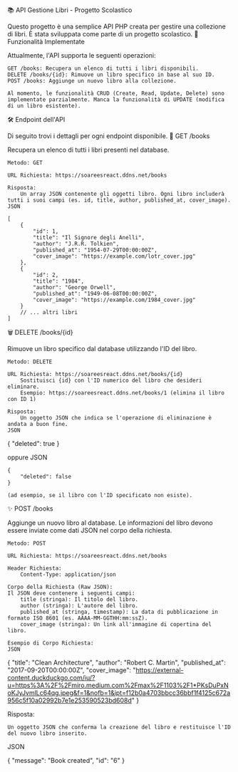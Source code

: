 📚 API Gestione Libri - Progetto Scolastico

Questo progetto è una semplice API PHP creata per gestire una collezione di libri. È stata sviluppata come parte di un progetto scolastico.
🚀 Funzionalità Implementate

Attualmente, l'API supporta le seguenti operazioni:

    GET /books: Recupera un elenco di tutti i libri disponibili.
    DELETE /books/{id}: Rimuove un libro specifico in base al suo ID.
    POST /books: Aggiunge un nuovo libro alla collezione.

    Al momento, le funzionalità CRUD (Create, Read, Update, Delete) sono implementate parzialmente. Manca la funzionalità di UPDATE (modifica di un libro esistente).

🛠️ Endpoint dell'API

Di seguito trovi i dettagli per ogni endpoint disponibile.
📖 GET /books

Recupera un elenco di tutti i libri presenti nel database.

    Metodo: GET

    URL Richiesta: https://soareesreact.ddns.net/books

    Risposta:
        Un array JSON contenente gli oggetti libro. Ogni libro includerà tutti i suoi campi (es. id, title, author, published_at, cover_image).
    JSON

    [
        {
            "id": 1,
            "title": "Il Signore degli Anelli",
            "author": "J.R.R. Tolkien",
            "published_at": "1954-07-29T00:00:00Z",
            "cover_image": "https://example.com/lotr_cover.jpg"
        },
        {
            "id": 2,
            "title": "1984",
            "author": "George Orwell",
            "published_at": "1949-06-08T00:00:00Z",
            "cover_image": "https://example.com/1984_cover.jpg"
        }
        // ... altri libri
    ]

🗑️ DELETE /books/{id}

Rimuove un libro specifico dal database utilizzando l'ID del libro.

    Metodo: DELETE

    URL Richiesta: https://soareesreact.ddns.net/books/{id}
        Sostituisci {id} con l'ID numerico del libro che desideri eliminare.
        Esempio: https://soareesreact.ddns.net/books/1 (elimina il libro con ID 1)

    Risposta:
        Un oggetto JSON che indica se l'operazione di eliminazione è andata a buon fine.
    JSON

{
    "deleted": true
}

oppure
JSON

    {
        "deleted": false
    }

    (ad esempio, se il libro con l'ID specificato non esiste).

✨ POST /books

Aggiunge un nuovo libro al database. Le informazioni del libro devono essere inviate come dati JSON nel corpo della richiesta.

    Metodo: POST

    URL Richiesta: https://soareesreact.ddns.net/books

    Header Richiesta:
        Content-Type: application/json

    Corpo della Richiesta (Raw JSON):
    Il JSON deve contenere i seguenti campi:
        title (stringa): Il titolo del libro.
        author (stringa): L'autore del libro.
        published_at (stringa, timestamp): La data di pubblicazione in formato ISO 8601 (es. AAAA-MM-GGTHH:mm:ssZ).
        cover_image (stringa): Un link all'immagine di copertina del libro.

    Esempio di Corpo Richiesta:
    JSON

{
    "title": "Clean Architecture",
    "author": "Robert C. Martin",
    "published_at": "2017-09-20T00:00:00Z",
    "cover_image": "https://external-content.duckduckgo.com/iu/?u=https%3A%2F%2Fmiro.medium.com%2Fmax%2F1103%2F1*PKsDuPxNoKJyJvmlLc64qg.jpeg&f=1&nofb=1&ipt=f12b0a4703bbcc36bbf1f4125c672a956c5f10a02992b7e1e253590523bd608d"
}

Risposta:

    Un oggetto JSON che conferma la creazione del libro e restituisce l'ID del nuovo libro inserito.

JSON

{
    "message": "Book created",
    "id": "6"
}